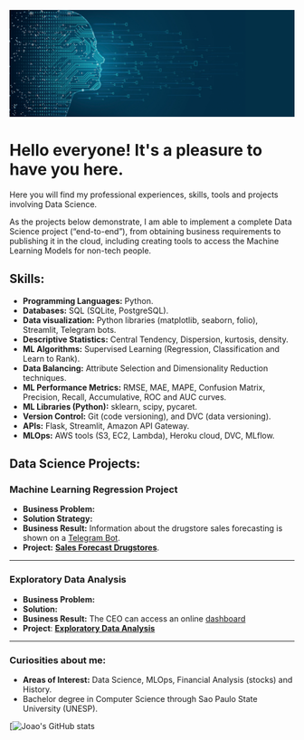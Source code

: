 <p align="center">
  <img src="datasciencebannernew.jpg" >
</p>

# Hello everyone! It's a pleasure to have you here.

Here you will find my professional experiences, skills, tools and projects involving Data Science.

As the projects below demonstrate, I am able to implement a complete Data Science project (“end-to-end”), from obtaining business requirements to publishing it in the cloud, including creating tools to access the Machine Learning Models for non-tech people.

## Skills:
* **Programming Languages:** Python.
* **Databases:** SQL (SQLite, PostgreSQL).
* **Data visualization:** Python libraries (matplotlib, seaborn, folio), Streamlit, Telegram bots.
* **Descriptive Statistics:** Central Tendency, Dispersion, kurtosis, density.
* **ML Algorithms:** Supervised Learning (Regression, Classification and Learn to Rank).
* **Data Balancing:** Attribute Selection and Dimensionality Reduction techniques.
* **ML Performance Metrics:** RMSE, MAE, MAPE, Confusion Matrix, Precision, Recall, Accumulative, ROC and AUC curves.
* **ML Libraries (Python):** sklearn, scipy, pycaret.
* **Version Control:** Git (code versioning), and DVC (data versioning).
* **APIs:** Flask, Streamlit, Amazon API Gateway.
* **MLOps:** AWS tools (S3, EC2, Lambda), Heroku cloud, DVC, MLflow.   


## Data Science Projects:

### Machine Learning Regression Project
* **Business Problem:** 
* **Solution Strategy:** 
* **Business Result:**  Information about the drugstore sales forecasting is shown on a [Telegram Bot](http://t.me/***).
* **Project:** [**Sales Forecast Drugstores**](https://github.com/joaomj/rossman_main).

---
### Exploratory Data Analysis

* **Business Problem:** 
* **Solution:** 
* **Business Result:** The CEO can access an online [dashboard](https:/***)
* **Project**: [**Exploratory Data Analysis**](https://github.com/joaomj/House-Rocket-Analytics)

---

### Curiosities about me:


* **Areas of Interest:** Data Science, MLOps, Financial Analysis (stocks) and History.
* Bachelor degree in Computer Science through Sao Paulo State University (UNESP).

[![Joao's GitHub stats](https://github-readme-stats.vercel.app/api?username=joaomj&show_icons=true&theme=radical)
